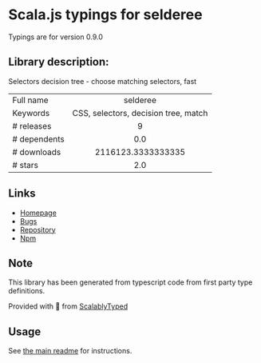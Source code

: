 
# Scala.js typings for selderee

Typings are for version 0.9.0

## Library description:
Selectors decision tree - choose matching selectors, fast

|                    |                 |
| ------------------ | :-------------: |
| Full name          | selderee |
| Keywords           | CSS, selectors, decision tree, match |
| # releases         | 9 |
| # dependents       | 0.0 |
| # downloads        | 2116123.3333333335 |
| # stars            | 2.0 |

## Links
- [Homepage](https://github.com/mxxii/selderee)
- [Bugs](https://github.com/mxxii/selderee/issues)
- [Repository](https://github.com/mxxii/selderee)
- [Npm](https://www.npmjs.com/package/selderee)
    


## Note
This library has been generated from typescript code from first party type definitions.

Provided with :purple_heart: from [ScalablyTyped](https://github.com/oyvindberg/ScalablyTyped)

## Usage
See [the main readme](../../readme.md) for instructions.


